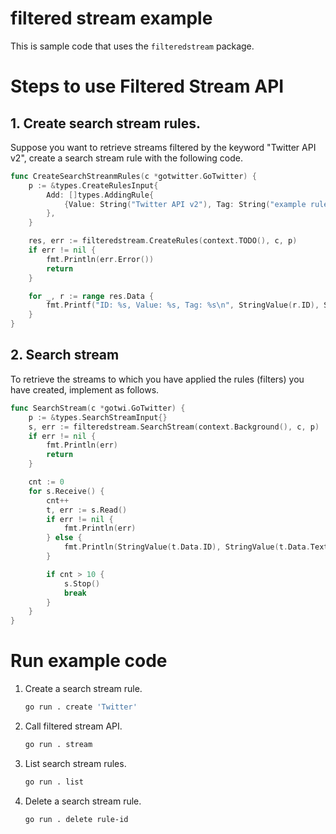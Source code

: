 filtered stream example
===

This is sample code that uses the `filteredstream` package.

# Steps to use Filtered Stream API

## 1. Create search stream rules.

Suppose you want to retrieve streams filtered by the keyword "Twitter API v2", create a search stream rule with the following code.

```go
func CreateSearchStreanmRules(c *gotwitter.GoTwitter) {
	p := &types.CreateRulesInput{
		Add: []types.AddingRule{
			{Value: String("Twitter API v2"), Tag: String("example rule")},
		},
	}

	res, err := filteredstream.CreateRules(context.TODO(), c, p)
	if err != nil {
		fmt.Println(err.Error())
		return
	}

	for _, r := range res.Data {
		fmt.Printf("ID: %s, Value: %s, Tag: %s\n", StringValue(r.ID), StringValue(r.Value), StringValue(r.Tag))
	}
}
```

## 2. Search stream

To retrieve the streams to which you have applied the rules (filters) you have created, implement as follows.

```go
func SearchStream(c *gotwi.GoTwitter) {
	p := &types.SearchStreamInput{}
	s, err := filteredstream.SearchStream(context.Background(), c, p)
	if err != nil {
		fmt.Println(err)
		return
	}

	cnt := 0
	for s.Receive() {
		cnt++
		t, err := s.Read()
		if err != nil {
			fmt.Println(err)
		} else {
			fmt.Println(StringValue(t.Data.ID), StringValue(t.Data.Text))
		}

		if cnt > 10 {
			s.Stop()
			break
		}
	}
}
```

# Run example code

1. Create a search stream rule.

    ```bash
    go run . create 'Twitter'
    ```
    
2. Call filtered stream API.

    ```bash
    go run . stream
    ```
    
3. List search stream rules.

    ```bash
    go run . list
    ```
    
4. Delete a search stream rule.

    ```bash
    go run . delete rule-id
    ```